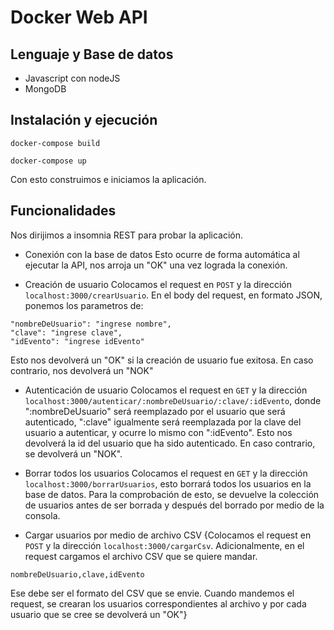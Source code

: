 # Docker Web API
## Lenguaje y Base de datos
* Javascript con nodeJS
* MongoDB
## Instalación y ejecución
```
docker-compose build
```
```
docker-compose up
```
Con esto construimos e iniciamos la aplicación.
## Funcionalidades
Nos dirijimos a insomnia REST para probar la aplicación.
* Conexión con la base de datos
Esto ocurre de forma automática al ejecutar la API, nos arroja un "OK" una vez lograda la conexión.

* Creación de usuario
Colocamos el request en ```POST``` y la dirección ```localhost:3000/crearUsuario```. En el body del request, en formato JSON, ponemos los parametros de:
```
"nombreDeUsuario": "ingrese nombre",
"clave": "ingrese clave",
"idEvento": "ingrese idEvento"
```
Esto nos devolverá un "OK" si la creación de usuario fue exitosa. En caso contrario, nos devolverá un "NOK"

* Autenticación de usuario
Colocamos el request en ```GET``` y la dirección ```localhost:3000/autenticar/:nombreDeUsuario/:clave/:idEvento```, donde ":nombreDeUsuario" será reemplazado por el usuario que será autenticado, ":clave" igualmente será reemplazada por la clave del usuario a autenticar, y ocurre lo mismo con ":idEvento".
Esto nos devolverá la id del usuario que ha sido autenticado. En caso contrario, se devolverá un "NOK".

* Borrar todos los usuarios
Colocamos el request en ```GET``` y la dirección ```localhost:3000/borrarUsuarios```, esto borrará todos los usuarios en la base de datos. Para la comprobación de esto, se devuelve la colección de usuarios antes de ser borrada y después del borrado por medio de la consola.

* Cargar usuarios por medio de archivo CSV
{Colocamos el request en ```POST``` y la dirección ```localhost:3000/cargarCsv```. Adicionalmente, en el request cargamos el archivo CSV que se quiere mandar.
```
nombreDeUsuario,clave,idEvento
```
Ese debe ser el formato del CSV que se envie.
Cuando mandemos el request, se crearan los usuarios correspondientes al archivo y por cada usuario que se cree se devolverá un "OK"}
